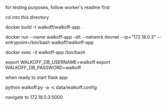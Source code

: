 for testing purposes, follow worker's readme first

cd into this directory

docker build -t walkoff/walkoff-app .

docker run --name walkoff-app -dit --network devnet --ip="172.18.0.3" --entrypoint=/bin/bash walkoff/walkoff-app

docker exec -it walkoff-app /bin/bash

export WALKOFF_DB_USERNAME=walkoff
export WALKOFF_DB_PASSWORD=walkoff

when ready to start flask app:

python walkoff.py -a -c data/walkoff.config

navigate to 172.18.0.3:5000